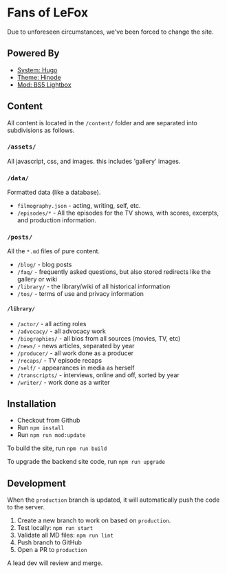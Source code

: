 # Fans of LeFox

Due to unforeseen circumstances, we've been forced to change the site.

## Powered By

* [System: Hugo](https://gohugo.io)
* [Theme: Hinode](https://gethinode.com)
* [Mod: BS5 Lightbox](https://github.com/JorjaFox/mod-bs5-lightbox)

## Content

All content is located in the `/content/` folder and are separated into subdivisions as follows.

### `/assets/`

All javascript, css, and images. this includes 'gallery' images.

### `/data/`

Formatted data (like a database).

* `filmography.json` - acting, writing, self, etc.
* `/episodes/*` - All the episodes for the TV shows, with scores, excerpts, and production information.

### `/posts/`

All the `*.md` files of pure content.

* `/blog/` - blog posts
* `/faq/` - frequently asked questions, but also stored redirects like the gallery or wiki
* `/library/` - the library/wiki of all historical information
* `/tos/` - terms of use and privacy information

#### `/library/`

* `/actor/` - all acting roles
* `/advocacy/` - all advocacy work
* `/biographies/` - all bios from all sources (movies, TV, etc)
* `/news/` - news articles, separated by year
* `/producer/` - all work done as a producer
* `/recaps/` - TV episode recaps
* `/self/` - appearances in media as herself
* `/transcripts/` - interviews, online and off, sorted by year
* `/writer/` - work done as a writer


## Installation

* Checkout from Github
* Run `npm install`
* Run `npm run mod:update`

To build the site, run `npm run build`

To upgrade the backend site code, run `npm run upgrade`

## Development

When the `production` branch is updated, it will automatically push the code to the server.

1. Create a new branch to work on based on `production`.
2. Test locally: `npm run start`
3. Validate all MD files: `npm run lint`
4. Push branch to GitHub
5. Open a PR to `production`

A lead dev will review and merge.

